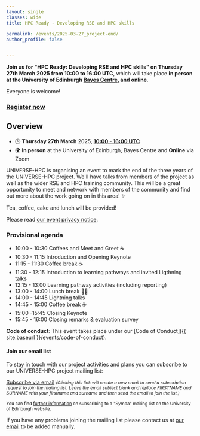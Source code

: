 ```yaml
---
layout: single
classes: wide
title: HPC Ready - Developing RSE and HPC skills
 
permalink: /events/2025-03-27_project-end/
author_profile: false


---
```


**Join us for "HPC Ready: Developing RSE and HPC skills" on Thursday 27th March 2025 from 10:00 to 16:00 UTC**, which will take place **in person at the University of Edinburgh [Bayes Centre](https://bayes-centre.ed.ac.uk/), and online**.

Everyone is welcome!

### [Register now](https://forms.office.com/Pages/ResponsePage.aspx?id=B3WJK4zudUWDC0-CZ8PTB5xW6C9sTFJAj9JEr0thFURUOTlJQ1RDUDlZUkxNTDJBMVdBSzRDOUlDQi4u)

## Overview

- 🕒 **Thursday 27th March** 2025, **[10:00 - 16:00 UTC](https://www.timeanddate.com/worldclock/fixedtime.html?msg=HPC+Ready%3A+Developing+RSE+and+HPC+skills&iso=20250327T10&p1=1440&ah=6)**
- 🌍 **In person** at the University of Edinburgh, Bayes Centre and **Online** via Zoom

UNIVERSE-HPC is organising an event to mark the end of the three years of the UNIVERSE-HPC project. We'll have talks from members of the project as well as the wider RSE and HPC training community. This will be a great opportunity to meet and network with members of the community and find out more about the work going on in this area! :sparkles:

Tea, coffee, cake and lunch will be provided!

Please read [our event privacy notice](https://www.imperial.ac.uk/media/imperial-college/administration-and-support-services/secretariat/public/ICL---Events-privacy-notice---10-October-2018.pdf).

### Provisional agenda

- 10:00 - 10:30 Coffees and Meet and Greet ☕
- 10:30 - 11:15 Introduction and Opening Keynote
- 11:15 - 11:30 Coffee break ☕
- 11:30 - 12:15 Introduction to learning pathways and invited Ligthning talks
- 12:15 - 13:00 Learning pathway activities (including reporting)
- 13:00 - 14:00 Lunch break 🍱🥪
- 14:00 - 14:45 Lightning talks
- 14:45 - 15:00 Coffee break ☕
- 15:00 -15:45 Closing Keynote
- 15:45 - 16:00 Closing remarks & evaluation survey

**Code of conduct**: This event takes place under our [Code of Conduct]({{ site.baseurl }}/events/code-of-conduct).

#### Join our email list

To stay in touch with our project activities and plans you can subscribe to our
UNIVERSE-HPC project mailing list:

<a
href="mailto:sympa@mlist.is.ed.ac.uk?body=SUBSCRIBE%20universe-hpc%20FIRSTNAME%20SURNAME%20%0A%0AQUIT%0A%0A">Subscribe
via email</a> <small>_(Clicking this link will create a new email to send a
subscription request to join the mailing list. Leave the email subject blank
and replace FIRSTNAME and SURNAME with your firstname and surname and then send
the email to join the list.)_</small>

<small>You can find [further
information](https://www.ed.ac.uk/information-services/computing/comms-and-collab/email/lists/sympa/subscribe)
on subscribing to a "Sympa" mailing list on the University of Edinburgh
website.</small>

If you have any problems joining the mailing list please contact us at
[our email](mailto:s.sukhiani@epcc.ed.ac.uk) to be added manually.
